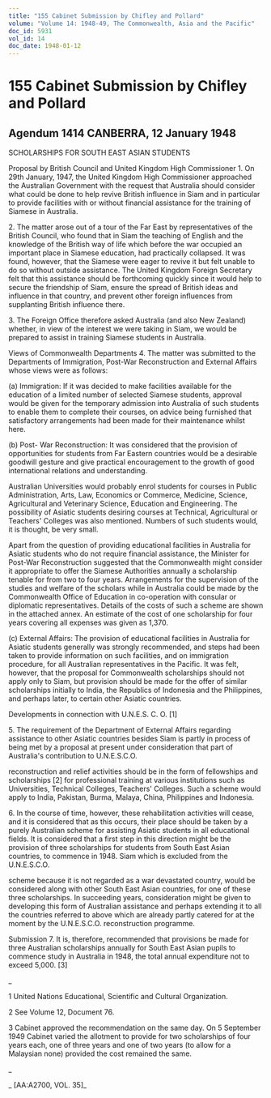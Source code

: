 ```yaml
---
title: "155 Cabinet Submission by Chifley and Pollard"
volume: "Volume 14: 1948-49, The Commonwealth, Asia and the Pacific"
doc_id: 5931
vol_id: 14
doc_date: 1948-01-12
---
```


# 155 Cabinet Submission by Chifley and Pollard

## Agendum 1414 CANBERRA, 12 January 1948

SCHOLARSHIPS FOR SOUTH EAST ASIAN STUDENTS

Proposal by British Council and United Kingdom High Commissioner 1. On 29th January, 1947, the United Kingdom High Commissioner approached the Australian Government with the request that Australia should consider what could be done to help revive British influence in Siam and in particular to provide facilities with or without financial assistance for the training of Siamese in Australia.

2\. The matter arose out of a tour of the Far East by representatives of the British Council, who found that in Siam the teaching of English and the knowledge of the British way of life which before the war occupied an important place in Siamese education, had practically collapsed. It was found, however, that the Siamese were eager to revive it but felt unable to do so without outside assistance. The United Kingdom Foreign Secretary felt that this assistance should be forthcoming quickly since it would help to secure the friendship of Siam, ensure the spread of British ideas and influence in that country, and prevent other foreign influences from supplanting British influence there.

3\. The Foreign Office therefore asked Australia (and also New Zealand) whether, in view of the interest we were taking in Siam, we would be prepared to assist in training Siamese students in Australia.

Views of Commonwealth Departments 4. The matter was submitted to the Departments of Immigration, Post-War Reconstruction and External Affairs whose views were as follows:

(a) Immigration: If it was decided to make facilities available for the education of a limited number of selected Siamese students, approval would be given for the temporary admission into Australia of such students to enable them to complete their courses, on advice being furnished that satisfactory arrangements had been made for their maintenance whilst here.

(b) Post- War Reconstruction: It was considered that the provision of opportunities for students from Far Eastern countries would be a desirable goodwill gesture and give practical encouragement to the growth of good international relations and understanding.

Australian Universities would probably enrol students for courses in Public Administration, Arts, Law, Economics or Commerce, Medicine, Science, Agricultural and Veterinary Science, Education and Engineering. The possibility of Asiatic students desiring courses at Technical, Agricultural or Teachers' Colleges was also mentioned. Numbers of such students would, it is thought, be very small.

Apart from the question of providing educational facilities in Australia for Asiatic students who do not require financial assistance, the Minister for Post-War Reconstruction suggested that the Commonwealth might consider it appropriate to offer the Siamese Authorities annually a scholarship tenable for from two to four years. Arrangements for the supervision of the studies and welfare of the scholars while in Australia could be made by the Commonwealth Office of Education in co-operation with consular or diplomatic representatives. Details of the costs of such a scheme are shown in the attached annex. An estimate of the cost of one scholarship for four years covering all expenses was given as 1,370.

(c) External Affairs: The provision of educational facilities in Australia for Asiatic students generally was strongly recommended, and steps had been taken to provide information on such facilities, and on immigration procedure, for all Australian representatives in the Pacific. It was felt, however, that the proposal for Commonwealth scholarships should not apply only to Siam, but provision should be made for the offer of similar scholarships initially to India, the Republics of Indonesia and the Philippines, and perhaps later, to certain other Asiatic countries.

Developments in connection with U.N.E.S. C. O. [1]

5\. The requirement of the Department of External Affairs regarding assistance to other Asiatic countries besides Siam is partly in process of being met by a proposal at present under consideration that part of Australia's contribution to U.N.E.S.C.O.

reconstruction and relief activities should be in the form of fellowships and scholarships [2] for professional training at various institutions such as Universities, Technical Colleges, Teachers' Colleges. Such a scheme would apply to India, Pakistan, Burma, Malaya, China, Philippines and Indonesia.

6\. In the course of time, however, these rehabilitation activities will cease, and it is considered that as this occurs, their place should be taken by a purely Australian scheme for assisting Asiatic students in all educational fields. It is considered that a first step in this direction might be the provision of three scholarships for students from South East Asian countries, to commence in 1948. Siam which is excluded from the U.N.E.S.C.O.

scheme because it is not regarded as a war devastated country, would be considered along with other South East Asian countries, for one of these three scholarships. In succeeding years, consideration might be given to developing this form of Australian assistance and perhaps extending it to all the countries referred to above which are already partly catered for at the moment by the U.N.E.S.C.O. reconstruction programme.

Submission 7. It is, therefore, recommended that provisions be made for three Australian scholarships annually for South East Asian pupils to commence study in Australia in 1948, the total annual expenditure not to exceed 5,000. [3]

_

1 United Nations Educational, Scientific and Cultural Organization.

2 See Volume 12, Document 76.

3 Cabinet approved the recommendation on the same day. On 5 September 1949 Cabinet varied the allotment to provide for two scholarships of four years each, one of three years and one of two years (to allow for a Malaysian none) provided the cost remained the same.

_

_ [AA:A2700, VOL. 35]_
